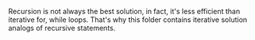 Recursion is not always the best solution, in fact, it's less efficient than iterative for, while loops. 
That's why this folder contains iterative solution analogs of recursive statements.